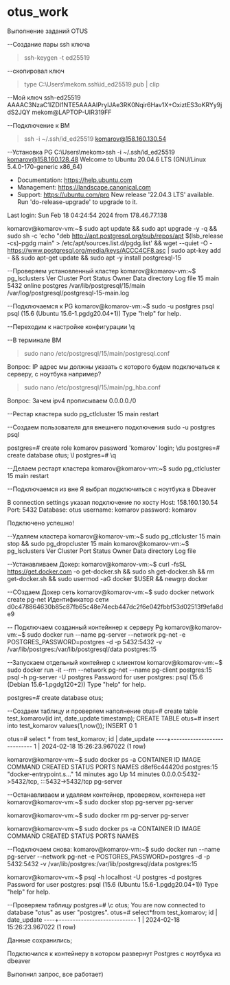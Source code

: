 # otus_work
Выполнение заданий OTUS

--Создание пары ssh ключа
>ssh-keygen -t ed25519

--скопировал ключ
>type C:\Users\mekom\.ssh\id_ed25519.pub | clip

--Мой ключ 
ssh-ed25519 AAAAC3NzaC1lZDI1NTE5AAAAIPrylJAe3RK0Nqir6Hav1X+OxiztES3oKRYy9jdS2JQY mekom@LAPTOP-UIR319FF

--Подключение к ВМ
>ssh -i ~/.ssh/id_ed25519 komarov@158.160.130.54

--Установка PG
C:\Users\mekom>ssh -i ~/.ssh/id_ed25519 komarov@158.160.128.48
Welcome to Ubuntu 20.04.6 LTS (GNU/Linux 5.4.0-170-generic x86_64)

 * Documentation:  https://help.ubuntu.com
 * Management:     https://landscape.canonical.com
 * Support:        https://ubuntu.com/pro
New release '22.04.3 LTS' available.
Run 'do-release-upgrade' to upgrade to it.

Last login: Sun Feb 18 04:24:54 2024 from 178.46.77.138

komarov@komarov-vm:~$ sudo apt update && sudo apt upgrade -y -q && sudo sh -c 'echo "deb http://apt.postgresql.org/pub/repos/apt $(lsb_release -cs)-pgdg main" > /etc/apt/sources.list.d/pgdg.list' && wget --quiet -O - https://www.postgresql.org/media/keys/ACCC4CF8.asc | sudo apt-key add - && sudo apt-get update && sudo apt -y install postgresql-15


--Проверяем установленный кластер 
komarov@komarov-vm:~$ pg_lsclusters
Ver Cluster Port Status Owner    Data directory              Log file
15  main    5432 online postgres /var/lib/postgresql/15/main /var/log/postgresql/postgresql-15-main.log

--Подключаемся к PG
komarov@komarov-vm:~$ sudo -u postgres psql
psql (15.6 (Ubuntu 15.6-1.pgdg20.04+1))
Type "help" for help.

--Переходим к настройке конфигурации
\q

--В терминале ВМ
> sudo nano /etc/postgresql/15/main/postgresql.conf

Вопрос:
IP адрес мы должны указать с которого будем подключаться к серверу, с ноутбука например?

>sudo nano /etc/postgresql/15/main/pg_hba.conf

Вопрос:
Зачем ipv4  прописываем 0.0.0.0./0


--Рестар кластера
sudo pg_ctlcluster 15 main restart

--Создаем пользователя для внешнего подключения
sudo -u postgres psql

postgres=# create role komarov password 'komarov' login; \du
postgres=# create database otus; \l
postgres=# \q

--Делаем рестарт кластера
komarov@komarov-vm:~$ sudo pg_ctlcluster 15 main restart

--Подключаемся из вне 
Я выбрал подключиться с ноутбука в Dbeaver  

В connection settings указал подключение по хосту 
Host: 158.160.130.54
Port: 5432
Database: otus
username: komarov
password: komarov

Подключено успешно!

--Удаляем кластера
komarov@komarov-vm:~$ sudo pg_ctlcluster 15 main stop && sudo pg_dropcluster 15 main
komarov@komarov-vm:~$ pg_lsclusters
Ver Cluster Port Status Owner Data directory Log file

--Устанавливаем Докер:
komarov@komarov-vm:~$ curl -fsSL https://get.docker.com -o get-docker.sh && sudo sh get-docker.sh && rm get-docker.sh && sudo usermod -aG docker $USER && newgrp docker

--СОздаем Докер сеть
komarov@komarov-vm:~$ sudo docker network create pg-net
Идентификатор сети
d0c478864630b85c87fb65c48e74ecb447dc2f6e042fbbf53d02513f9efa8de9

-- Подключаем созданный контейннер к серверу Pg
komarov@komarov-vm:~$ sudo docker run --name pg-server --network pg-net -e POSTGRES_PASSWORD=postgres -d -p 5432:5432 -v /var/lib/postgres:/var/lib/postgresql/data postgres:15 

--Запускаем отдельный контейнер с клиентом
komarov@komarov-vm:~$ sudo docker run -it --rm --network pg-net --name pg-client postgres:15 psql -h pg-server -U postgres
Password for user postgres:
psql (15.6 (Debian 15.6-1.pgdg120+2))
Type "help" for help.

postgres=# create database otus;

--Создаем таблицу и проверяем наполнение
otus=# create table test_komarov(id int, date_update timestamp);
CREATE TABLE
otus=# insert into test_komarov values(1,now());
INSERT 0 1

otus=# select * from test_komarov;
 id |        date_update
----+----------------------------
  1 | 2024-02-18 15:26:23.967022
(1 row)


komarov@komarov-vm:~$ sudo docker ps -a
CONTAINER ID   IMAGE         COMMAND                  CREATED          STATUS          PORTS
        NAMES
d8ef6c44420d   postgres:15   "docker-entrypoint.s…"   14 minutes ago   Up 14 minutes   0.0.0.0:5432->5432/tcp, :::5432->5432/tcp   pg-server

--Останавливаем и удаляем контейнер, проверяем, контенера нет
komarov@komarov-vm:~$ sudo docker stop pg-server
pg-server

komarov@komarov-vm:~$ sudo docker rm pg-server
pg-server

komarov@komarov-vm:~$ sudo docker ps -a
CONTAINER ID   IMAGE     COMMAND   CREATED   STATUS    PORTS     NAMES

--Подключаем снова:
komarov@komarov-vm:~$ sudo docker run --name pg-server --network pg-net -e POSTGRES_PASSWORD=postgres -d -p 5432:5432 -v /var/lib/postgres:/var/lib/postgresql/data postgres:15 

komarov@komarov-vm:~$ psql -h localhost -U postgres -d postgres
Password for user postgres:
psql (15.6 (Ubuntu 15.6-1.pgdg20.04+1))
Type "help" for help.

--Проверяем таблицу 
postgres=# \c otus;
You are now connected to database "otus" as user "postgres".
otus=# select*from test_komarov;
 id |        date_update
----+----------------------------
  1 | 2024-02-18 15:26:23.967022
(1 row)

Данные сохранились;

Подключился к контейнеру в котором развернут Postgres c ноутбука из dbeaver 

Выполнил запрос, все работает)




 

